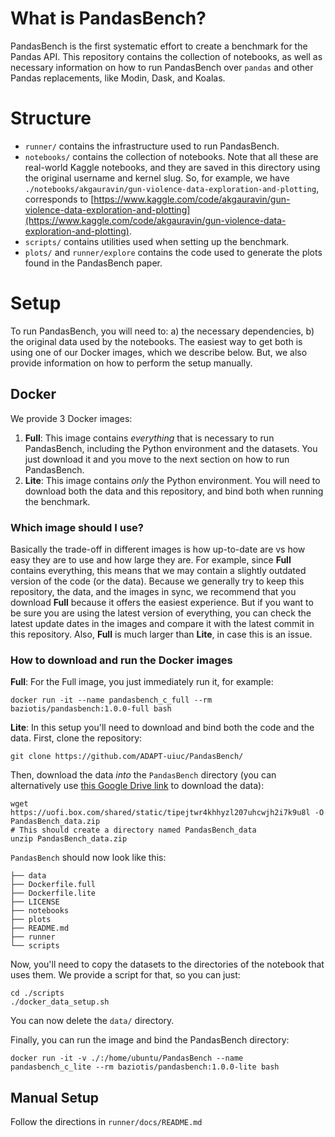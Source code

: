 # What is PandasBench?

PandasBench is the first systematic effort to create a benchmark for the Pandas
API. This repository contains the collection of notebooks, as well as necessary
information on how to run PandasBench over `pandas` and other Pandas
replacements, like Modin, Dask, and Koalas.

# Structure

- `runner/` contains the infrastructure used to run PandasBench.
- `notebooks/` contains the collection of notebooks. Note that all these are
real-world Kaggle notebooks, and they are saved in this directory using the
original username and kernel slug. So, for example, we have
`./notebooks/akgauravin/gun-violence-data-exploration-and-plotting`, corresponds
to
[https://www.kaggle.com/code/akgauravin/gun-violence-data-exploration-and-plotting](https://www.kaggle.com/code/akgauravin/gun-violence-data-exploration-and-plotting).
- `scripts/` contains utilities used when setting up the benchmark.
- `plots/` and `runner/explore` contains the code used to generate the plots found in the PandasBench paper.

# Setup

To run PandasBench, you will need to: a) the necessary dependencies, b) the
original data used by the notebooks. The easiest way to get both is using one of
our Docker images, which we describe below. But, we also provide information on
how to perform the setup manually.

## Docker

We provide 3 Docker images:

1) **Full**: This image contains _everything_ that is necessary to run
   PandasBench, including the Python environment and the datasets. You just
   download it and you move to the next section on how to run PandasBench.
2) **Lite**: This image contains _only_ the Python environment. You will need to
   download both the data and this repository, and bind both when running the
   benchmark.

### Which image should I use?

Basically the trade-off in different images is how up-to-date are vs how easy
they are to use and how large they are. For example, since **Full** contains
everything, this means that we may contain a slightly outdated version of the
code (or the data). Because we generally try to keep this repository, the data,
and the images in sync, we recommend that you download **Full** because it
offers the easiest experience. But if you want to be sure you are using the
latest version of everything, you can check the latest update dates in the
images and compare it with the latest commit in this repository. Also, **Full**
is much larger than **Lite**, in case this is an issue.

### How to download and run the Docker images

**Full**: For the Full image, you just immediately run it, for example:

```
docker run -it --name pandasbench_c_full --rm baziotis/pandasbench:1.0.0-full bash
```

**Lite**: In this setup you'll need to download and bind both the code and the
data. First, clone the repository:

```
git clone https://github.com/ADAPT-uiuc/PandasBench/
```

Then, download the data _into_ the `PandasBench` directory (you can alternatively use [this Google Drive
link](https://drive.google.com/file/d/1WUX-gUycsXVngCaaoDecLdjAv7hjSoeR/view?usp=sharing) to download the data):
```
wget https://uofi.box.com/shared/static/tipejtwr4khhyzl207uhcwjh2i7k9u8l -O PandasBench_data.zip
# This should create a directory named PandasBench_data
unzip PandasBench_data.zip
```

`PandasBench` should now look like this:
```
├── data
├── Dockerfile.full
├── Dockerfile.lite
├── LICENSE
├── notebooks
├── plots
├── README.md
├── runner
└── scripts
```

Now, you'll need to copy the datasets to the directories of the notebook that
uses them. We provide a script for that, so you can just:

```
cd ./scripts
./docker_data_setup.sh
```

You can now delete the `data/` directory.

Finally, you can run the image and bind the PandasBench directory:
```
docker run -it -v ./:/home/ubuntu/PandasBench --name pandasbench_c_lite --rm baziotis/pandasbench:1.0.0-lite bash
```

## Manual Setup

Follow the directions in `runner/docs/README.md`
